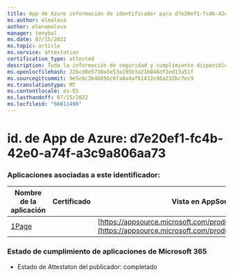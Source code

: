 ```yaml
---
title: App de Azure información de identificador para d7e20ef1-fc4b-42e0-a74f-a3c9a806aa73
ms.author: elmalova
author: elenamalova
manager: tonybal
ms.date: 07/15/2022
ms.topic: article
ms.service: attestation
certification_type: attested
description: Toda la información de seguridad y cumplimiento disponible para d7e20ef1-fc4b-42e0-a74f-a3c9a806aa73.
ms.openlocfilehash: 22bcd0e5730a3e53a195b3a21b046df2ed13a51f
ms.sourcegitcommit: 9e5c6c3b4885bc6fa0a4af61432c86a232bc7ec9
ms.translationtype: MT
ms.contentlocale: es-ES
ms.lasthandoff: 07/15/2022
ms.locfileid: "66811490"
---
```

# <a name="azure-app-id-d7e20ef1-fc4b-42e0-a74f-a3c9a806aa73"></a>id. de App de Azure: d7e20ef1-fc4b-42e0-a74f-a3c9a806aa73


### <a name="apps-associated-with-this-id"></a>Aplicaciones asociadas a este identificador:
| **Nombre de la aplicación** | **Certificado** | **Vista en AppSource** |
|--------------|---------------|-----------------------|
| [1Page](../forward/WA200003900.md) |  | [https://appsource.microsoft.com/product/office/WA200003900](https://appsource.microsoft.com/product/office/WA200003900) |

### <a name="microsoft-365-app-compliance-status"></a>Estado de cumplimiento de aplicaciones de Microsoft 365
- Estado de Attestaton del publicador: completado
